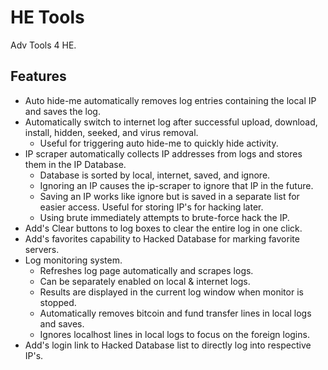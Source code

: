 # HE Tools
Adv Tools 4 HE.
## Features
* Auto hide-me automatically removes log entries containing the local IP and saves the log.
* Automatically switch to internet log after successful upload, download, install, hidden, seeked, and virus removal.
  * Useful for triggering auto hide-me to quickly hide activity.
* IP scraper automatically collects IP addresses from logs and stores them in the IP Database.
  * Database is sorted by local, internet, saved, and ignore.
  * Ignoring an IP causes the ip-scraper to ignore that IP in the future.
  * Saving an IP works like ignore but is saved in a separate list for easier access. Useful for storing IP's for hacking later.
  * Using brute immediately attempts to brute-force hack the IP.
* Add's Clear buttons to log boxes to clear the entire log in one click.
* Add's favorites capability to Hacked Database for marking favorite servers.
* Log monitoring system.
  * Refreshes log page automatically and scrapes logs.
  * Can be separately enabled on local & internet logs.
  * Results are displayed in the current log window when monitor is stopped.
  * Automatically removes bitcoin and fund transfer lines in local logs and saves.
  * Ignores localhost lines in local logs to focus on the foreign logins.
* Add's login link to Hacked Database list to directly log into respective IP's.
